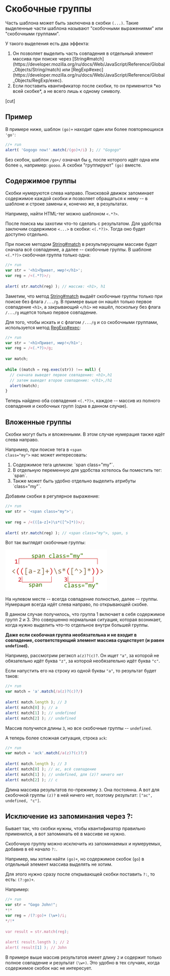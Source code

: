 # Скобочные группы

Часть шаблона может быть заключена в скобки <code class="pattern">(...)</code>. Такие выделенные части шаблона называют "скобочными выражениями" или "скобочными группами".

У такого выделения есть два эффекта:
<ol>
<li>Он позволяет выделить часть совпадения в отдельный элемент массива при поиске через [String#match](https://developer.mozilla.org/ru/docs/Web/JavaScript/Reference/Global_Objects/String/match) или [RegExp#exec](https://developer.mozilla.org/ru/docs/Web/JavaScript/Reference/Global_Objects/RegExp/exec).</li>
<li>Если поставить квантификатор после скобки, то он применится *ко всей скобке*, а не всего лишь к одному символу.</li>
</ol>

[cut]

## Пример

В примере ниже, шаблон <code class="pattern">(go)+</code> находит один или более повторяющихся <code class="pattern">'go'</code>:

```js
//+ run
alert( 'Gogogo now!'.match(/(go)+/i) ); // "Gogogo"
```

Без скобок, шаблон <code class="pattern">/go+/</code> означал бы <code class="subject">g</code>, после которого идёт одна или более <code class="subject">o</code>, например: <code class="match">goooo</code>. А скобки "группируют" <code class="pattern">(go)</code> вместе.


## Содержимое группы

Скобки нумеруются слева направо. Поисковой движок запоминает содержимое каждой скобки и позволяет обращаться к нему -- в шаблоне и строке замены и, конечно же, в результатах.

Например, найти HTML-тег можно шаблоном <code class="pattern">&lt;.*?&gt;</code>. 

После поиска мы захотим что-то сделать с результатом. Для удобства заключим содержимое `<...>` в скобки: <code class="pattern">&lt;(.*?)&gt;</code>. Тогда оно будет доступно отдельно.

При поиске методом [String#match](https://developer.mozilla.org/ru/docs/Web/JavaScript/Reference/Global_Objects/String/match) в результирующем массиве будет сначала всё совпадение, а далее -- скобочные группы. В шаблоне <code class="pattern">&lt;(.*?)&gt;</code> скобочная группа только одна:

```js
//+ run
var str = '<h1>Привет, мир!</h1>';
var reg = /<(.*?)>/;

alert( str.match(reg) ); // массив: <h1>, h1
```

Заметим, что метод [String#match](https://developer.mozilla.org/ru/docs/Web/JavaScript/Reference/Global_Objects/String/match) выдаёт скобочные группы только при поиске без флага `/.../g`. В примере выше он нашёл только первое совпадение <code class="match">&lt;h1&gt;</code>, а закрывающий <code class="match">&lt;/h1&gt;</code> не нашёл, поскольку без флага `/.../g` ищется только первое совпадение.

Для того, чтобы искать и с флагом `/.../g` и со скобочными группами, используется метод [RegExp#exec](https://developer.mozilla.org/ru/docs/Web/JavaScript/Reference/Global_Objects/RegExp/exec):

```js
//+ run
var str = '<h1>Привет, мир!</h1>';
var reg = /<(.*?)>/g;

var match;

while ((match = reg.exec(str)) !== null) {
  // сначала выведет первое совпадение: <h1>,h1
  // затем выведет второе совпадение: </h1>,/h1
  alert(match);
}
```

Теперь найдено оба совпадения <code class="pattern">&lt;(.*?)&gt;</code>, каждое -- массив из полного совпадения и скобочных групп (одна в данном случае).

## Вложенные группы
Скобки могут быть и вложенными. В этом случае нумерация также идёт слева направо.

Например, при поиске тега в <code class="subject">&lt;span class="my"&gt;</code> нас может интересовать:

<ol>
<li>Содержимое тега целиком: `span class="my"`.</li>
<li>В отдельную переменную для удобства хотелось бы поместить тег: `span`.</li>
<li>Также может быть удобно отдельно выделить атрибуты `class="my"`.</li>
</ol>

Добавим скобки в регулярное выражение:

```js
//+ run
var str = '<span class="my">';

var reg = /<(([a-z]+)\s*([^>]*))>/;

alert( str.match(reg) ); // <span class="my">, span, s
```

Вот так выглядят скобочные группы:

<img src="regexp-nested-groups.png">

На нулевом месте -- всегда совпадение полностью, далее -- группы. Нумерация всегда идёт слева направо, по открывающей скобке.

В данном случае получилось, что группа 1 включает в себя содержимое групп 2 и 3. Это совершенно нормальная ситуация, которая возникает, когда нужно выделить что-то отдельное внутри большей группы.

**Даже если скобочная группа необязательна и не входит в совпадение, соответствующий элемент массива существует (и равен `undefined`).**

Например, рассмотрим регэксп <code class="pattern">a(z)?(c)?</code>. Он ищет `"a"`, за которой не обязательно идёт буква `"z"`, за которой необязательно идёт буква `"c"`.

Если напустить его на строку из одной буквы `"a"`, то результат будет таков:

```js
//+ run
var match = 'a'.match(/a(z)?(c)?/)

alert( match.length ); // 3
alert( match[0] ); // a
alert( match[1] ); // undefined
alert( match[2] ); // undefined
```

Массив получился длины `3`, но все скобочные группы -- `undefined`.

А теперь более сложная ситуация, строка <code class="subject">ack</code>:

```js
//+ run
var match = 'ack'.match(/a(z)?(c)?/)

alert( match.length ); // 3
alert( match[0] ); // ac, всё совпадение
alert( match[1] ); // undefined, для (z)? ничего нет
alert( match[2] ); // c
```

Длина массива результатов по-прежнему `3`. Она постоянна. А вот для скобочной группы <code class="pattern">(z)?</code> в ней ничего нет, поэтому результат: `["ac", undefined, "c"]`.

## Исключение из запоминания через ?:

Бывает так, что скобки нужны, чтобы квантификатор правильно применился, а вот запоминать её в массиве не нужно. 

Скобочную группу можно исключить из запоминаемых и нумеруемых, добавив в её начало <code class="pattern">?:</code>.

Например, мы хотим найти <code class="pattern">(go)+</code>, но содержимое скобок (`go`) в отдельный элемент массива выделять не хотим. 

Для этого нужно сразу после открывающей скобки поставить `?:`, то есть: <code class="pattern">(?:go)+</code>.

Например:

```js
//+ run
var str = "Gogo John!";
*!*
var reg = /(?:go)+ (\w+)/i;
*/!*

var result = str.match(reg);

alert( result.length ); // 2
alert( result[1] ); // John
```

В примере выше массив результатов имеет длину `2` и содержит только полное совпадение и результат <code class="pattern">(\w+)</code>. Это удобно в тех случаях, когда содержимое скобок нас не интересует.
